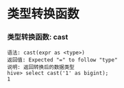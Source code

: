 # 类型转换函数
### 类型转换函数: cast
```hql
语法: cast(expr as <type>)
返回值: Expected "=" to follow "type"
说明: 返回转换后的数据类型
hive> select cast('1' as bigint);
1
```
